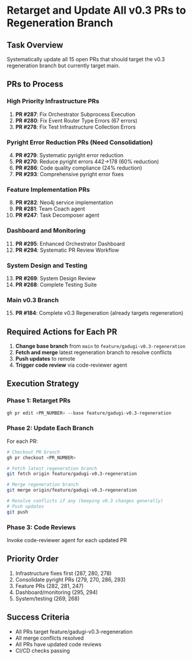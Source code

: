 # Retarget and Update All v0.3 PRs to Regeneration Branch

## Task Overview
Systematically update all 15 open PRs that should target the v0.3 regeneration branch but currently target main.

## PRs to Process

### High Priority Infrastructure PRs
1. **PR #287**: Fix Orchestrator Subprocess Execution
2. **PR #280**: Fix Event Router Type Errors (67 errors)
3. **PR #278**: Fix Test Infrastructure Collection Errors

### Pyright Error Reduction PRs (Need Consolidation)
4. **PR #279**: Systematic pyright error reduction
5. **PR #270**: Reduce pyright errors 442→178 (60% reduction)
6. **PR #286**: Code quality compliance (24% reduction)
7. **PR #293**: Comprehensive pyright error fixes

### Feature Implementation PRs
8. **PR #282**: Neo4j service implementation
9. **PR #281**: Team Coach agent
10. **PR #247**: Task Decomposer agent

### Dashboard and Monitoring
11. **PR #295**: Enhanced Orchestrator Dashboard
12. **PR #294**: Systematic PR Review Workflow

### System Design and Testing
13. **PR #269**: System Design Review
14. **PR #268**: Complete Testing Suite

### Main v0.3 Branch
15. **PR #184**: Complete v0.3 Regeneration (already targets regeneration)

## Required Actions for Each PR

1. **Change base branch** from `main` to `feature/gadugi-v0.3-regeneration`
2. **Fetch and merge** latest regeneration branch to resolve conflicts
3. **Push updates** to remote
4. **Trigger code review** via code-reviewer agent

## Execution Strategy

### Phase 1: Retarget PRs
```bash
gh pr edit <PR_NUMBER> --base feature/gadugi-v0.3-regeneration
```

### Phase 2: Update Each Branch
For each PR:
```bash
# Checkout PR branch
gh pr checkout <PR_NUMBER>

# Fetch latest regeneration branch
git fetch origin feature/gadugi-v0.3-regeneration

# Merge regeneration branch
git merge origin/feature/gadugi-v0.3-regeneration

# Resolve conflicts if any (keeping v0.3 changes generally)
# Push updates
git push
```

### Phase 3: Code Reviews
Invoke code-reviewer agent for each updated PR

## Priority Order
1. Infrastructure fixes first (287, 280, 278)
2. Consolidate pyright PRs (279, 270, 286, 293)
3. Feature PRs (282, 281, 247)
4. Dashboard/monitoring (295, 294)
5. System/testing (269, 268)

## Success Criteria
- All PRs target feature/gadugi-v0.3-regeneration
- All merge conflicts resolved
- All PRs have updated code reviews
- CI/CD checks passing